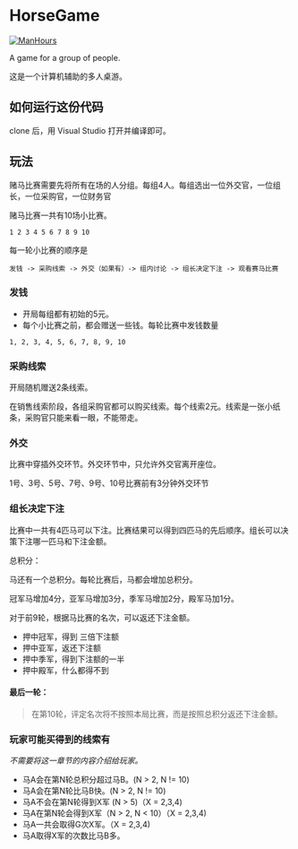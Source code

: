 # HorseGame

[![ManHours](https://manhours.aiursoft.cn/r/gitlab.aiursoft.cn/anduin/horsegame.svg)](https://gitlab.aiursoft.cn/anduin/horsegame/-/commits/master?ref_type=heads)

A game for a group of people.

这是一个计算机辅助的多人桌游。

## 如何运行这份代码

clone 后，用 Visual Studio 打开并编译即可。

## 玩法

赌马比赛需要先将所有在场的人分组。每组4人。每组选出一位外交官，一位组长，一位采购官，一位财务官 

赌马比赛一共有10场小比赛。 

```
1 2 3 4 5 6 7 8 9 10 
```
 
每一轮小比赛的顺序是 

```
发钱 -> 采购线索 -> 外交（如果有）-> 组内讨论 -> 组长决定下注 -> 观看赛马比赛 
```

### 发钱

* 开局每组都有初始的5元。 
* 每个小比赛之前，都会赠送一些钱。每轮比赛中发钱数量 

```
1, 2, 3, 4, 5, 6, 7, 8, 9, 10 
```

### 采购线索

开局随机赠送2条线索。 

在销售线索阶段，各组采购官都可以购买线索。每个线索2元。线索是一张小纸条，采购官只能来看一眼，不能带走。 

### 外交

比赛中穿插外交环节。外交环节中，只允许外交官离开座位。 

1号、3号、5号、7号、9号、10号比赛前有3分钟外交环节 


### 组长决定下注

比赛中一共有4匹马可以下注。比赛结果可以得到四匹马的先后顺序。组长可以决策下注哪一匹马和下注金额。 

总积分： 

马还有一个总积分。每轮比赛后，马都会增加总积分。 

冠军马增加4分，亚军马增加3分，季军马增加2分，殿军马加1分。 

对于前9轮，根据马比赛的名次，可以返还下注金额。 

- 押中冠军，得到 三倍下注额 
- 押中亚军，返还下注额 
- 押中季军，得到下注额的一半 
- 押中殿军，什么都得不到 

#### 最后一轮： 

> 在第10轮，评定名次将不按照本局比赛，而是按照总积分返还下注金额。 


### 玩家可能买得到的线索有

*不需要将这一章节的内容介绍给玩家。*

* 马A会在第N轮总积分超过马B。(N > 2, N != 10) 
* 马A会在第N轮比马B快。(N > 2, N != 10) 
* 马A不会在第N轮得到X军 (N > 5)（X = 2,3,4) 
* 马A在第N轮会得到X军（N > 2, N < 10）（X = 2,3,4) 
* 马A一共会取得G次X军。（X = 2,3,4) 
* 马A取得X军的次数比马B多。  
